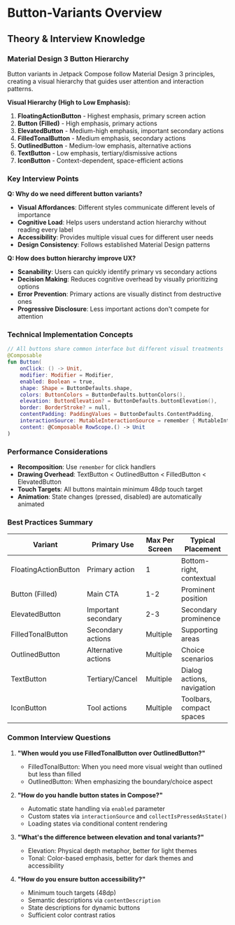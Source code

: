 # Button-Variants Overview

## Theory & Interview Knowledge

### Material Design 3 Button Hierarchy

Button variants in Jetpack Compose follow Material Design 3 principles, creating a visual hierarchy that guides user attention and interaction patterns.

**Visual Hierarchy (High to Low Emphasis):**

1. **FloatingActionButton** - Highest emphasis, primary screen action
2. **Button (Filled)** - High emphasis, primary actions
3. **ElevatedButton** - Medium-high emphasis, important secondary actions
4. **FilledTonalButton** - Medium emphasis, secondary actions
5. **OutlinedButton** - Medium-low emphasis, alternative actions
6. **TextButton** - Low emphasis, tertiary/dismissive actions
7. **IconButton** - Context-dependent, space-efficient actions

### Key Interview Points

**Q: Why do we need different button variants?**

- **Visual Affordances**: Different styles communicate different levels of importance
- **Cognitive Load**: Helps users understand action hierarchy without reading every label
- **Accessibility**: Provides multiple visual cues for different user needs
- **Design Consistency**: Follows established Material Design patterns

**Q: How does button hierarchy improve UX?**

- **Scanability**: Users can quickly identify primary vs secondary actions
- **Decision Making**: Reduces cognitive overhead by visually prioritizing options
- **Error Prevention**: Primary actions are visually distinct from destructive ones
- **Progressive Disclosure**: Less important actions don't compete for attention

### Technical Implementation Concepts

```kotlin
// All buttons share common interface but different visual treatments
@Composable
fun Button(
    onClick: () -> Unit,
    modifier: Modifier = Modifier,
    enabled: Boolean = true,
    shape: Shape = ButtonDefaults.shape,
    colors: ButtonColors = ButtonDefaults.buttonColors(),
    elevation: ButtonElevation? = ButtonDefaults.buttonElevation(),
    border: BorderStroke? = null,
    contentPadding: PaddingValues = ButtonDefaults.ContentPadding,
    interactionSource: MutableInteractionSource = remember { MutableInteractionSource() },
    content: @Composable RowScope.() -> Unit
)
```

### Performance Considerations

- **Recomposition**: Use `remember` for click handlers
- **Drawing Overhead**: TextButton < OutlinedButton < FilledButton < ElevatedButton
- **Touch Targets**: All buttons maintain minimum 48dp touch target
- **Animation**: State changes (pressed, disabled) are automatically animated

### Best Practices Summary

| Variant              | Primary Use         | Max Per Screen | Typical Placement          |
| -------------------- | ------------------- | -------------- | -------------------------- |
| FloatingActionButton | Primary action      | 1              | Bottom-right, contextual   |
| Button (Filled)      | Main CTA            | 1-2            | Prominent position         |
| ElevatedButton       | Important secondary | 2-3            | Secondary prominence       |
| FilledTonalButton    | Secondary actions   | Multiple       | Supporting areas           |
| OutlinedButton       | Alternative actions | Multiple       | Choice scenarios           |
| TextButton           | Tertiary/Cancel     | Multiple       | Dialog actions, navigation |
| IconButton           | Tool actions        | Multiple       | Toolbars, compact spaces   |

### Common Interview Questions

1. **"When would you use FilledTonalButton over OutlinedButton?"**
    
    - FilledTonalButton: When you need more visual weight than outlined but less than filled
    - OutlinedButton: When emphasizing the boundary/choice aspect
2. **"How do you handle button states in Compose?"**
    
    - Automatic state handling via `enabled` parameter
    - Custom states via `interactionSource` and `collectIsPressedAsState()`
    - Loading states via conditional content rendering
3. **"What's the difference between elevation and tonal variants?"**
    
    - Elevation: Physical depth metaphor, better for light themes
    - Tonal: Color-based emphasis, better for dark themes and accessibility
4. **"How do you ensure button accessibility?"**
    
    - Minimum touch targets (48dp)
    - Semantic descriptions via `contentDescription`
    - State descriptions for dynamic buttons
    - Sufficient color contrast ratios